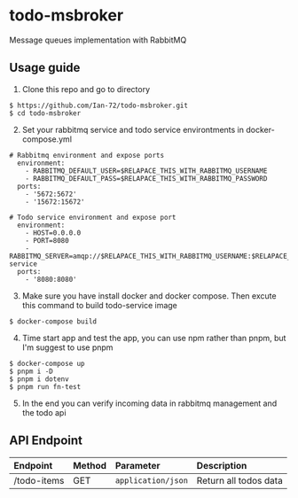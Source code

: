 # todo-msbroker

Message queues implementation with RabbitMQ

## Usage guide
1) Clone this repo and go to directory
  ```
  $ https://github.com/Ian-72/todo-msbroker.git
  $ cd todo-msbroker
  ```

2) Set your rabbitmq service and todo service environtments in docker-compose.yml
  ```
  # Rabbitmq environment and expose ports
    environment:
      - RABBITMQ_DEFAULT_USER=$RELAPACE_THIS_WITH_RABBITMQ_USERNAME
      - RABBITMQ_DEFAULT_PASS=$RELAPACE_THIS_WITH_RABBITMQ_PASSWORD
    ports:
      - '5672:5672'
      - '15672:15672'
  
  # Todo service environment and expose port
    environment:
      - HOST=0.0.0.0
      - PORT=8080
      - RABBITMQ_SERVER=amqp://$RELAPACE_THIS_WITH_RABBITMQ_USERNAME:$RELAPACE_THIS_WITH_RABBITMQ_PASSWORD@rabbitmq-service
    ports:
      - '8080:8080'
  ```

3) Make sure you have install docker and docker compose. Then excute this command to build todo-service image
  ```
  $ docker-compose build  
  ```

4) Time start app and test the app, you can use npm rather than pnpm, but I'm suggest to use pnpm
  ```
  $ docker-compose up
  $ pnpm i -D
  $ pnpm i dotenv
  $ pnpm run fn-test
  ```

5) In the end you can verify incoming data in rabbitmq management and the todo api

## API Endpoint
|Endpoint     |Method   | Parameter          | Description                                   |
|:------------|:--------| :------------------| :---------------------------------------------|
| /todo-items | GET     | `application/json` | Return all todos data                         |